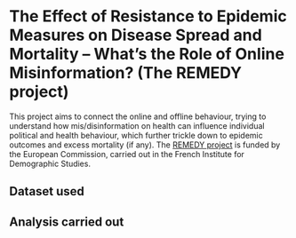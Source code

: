 # The Effect of Resistance to Epidemic Measures on Disease Spread and Mortality – What’s the Role of Online Misinformation? (The REMEDY project)
This project aims to connect the online and offline behaviour, trying to understand how mis/disinformation on health can influence individual political and health behaviour, which further trickle down to epidemic outcomes and excess mortality (if any). The [REMEDY project](https://cordis.europa.eu/project/id/101107454) is funded by the European Commission, carried out in the French Institute for Demographic Studies.

## Dataset used
  ###
## Analysis carried out

